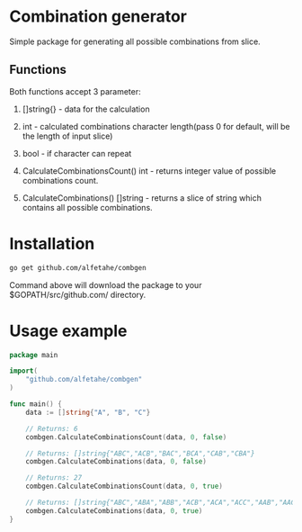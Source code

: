 # Combination generator
Simple package for generating all possible combinations from slice.

## Functions
Both functions accept 3 parameter: 
1. []string{} - data for the calculation
2. int - calculated combinations character length(pass 0 for default, will be the length of input slice)
3. bool - if character can repeat

1. CalculateCombinationsCount() int - returns integer value of possible combinations count.
2. CalculateCombinations() []string - returns a slice of string which contains all possible combinations.

# Installation
``` bash
go get github.com/alfetahe/combgen
```
Command above will download the package to your $GOPATH/src/github.com/ directory.


# Usage example
``` go
package main

import(
    "github.com/alfetahe/combgen"
)

func main() {
	data := []string{"A", "B", "C"}

	// Returns: 6
	combgen.CalculateCombinationsCount(data, 0, false)

	// Returns: []string{"ABC","ACB","BAC","BCA","CAB","CBA"}
	combgen.CalculateCombinations(data, 0, false)

	// Returns: 27
	combgen.CalculateCombinationsCount(data, 0, true)

	// Returns: []string{"ABC","ABA","ABB","ACB","ACA","ACC","AAB","AAC","AAA","BAC","BAA","BAB","BCA","BCB","BCC","BBA","BBC","BBB","CAB","CAA","CAC","CBA","CBB","CBC","CCA","CCB","CCC"}
	combgen.CalculateCombinations(data, 0, true)
}
```


